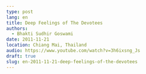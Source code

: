```yaml
---
type: post
lang: en
title: Deep Feelings of The Devotees
authors:
  - Bhakti Sudhir Goswami
date: 2011-11-21
location: Chiang Mai, Thailand
audio: https://www.youtube.com/watch?v=3h6ixsng_Js
draft: true
slug: en-2011-11-21-deep-feelings-of-the-devotees
---
```

